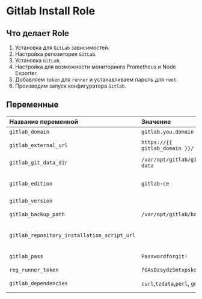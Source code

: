 # Gitlab Install Role
## Что делает Role
1. Установка для `GitLab` зависимостей.
2. Настройка репозитория `GitLab`.
3. Установка `GitLab`.
4. Настройка для возможности мониторинга Prometheus и Node Exporter.
5. Добавляем `token` для `runner` и устанавливаем пароль для `root`.
6. Производим запуск конфигуратора `Gitlab`.

## Переменные

| Название переменной | Значение | Описание |
| :--- | :--- | :--- |
| `gitlab_domain` | `gitlab.you.domain` | Домен GitLab |
| `gitlab_external_url` | `https://{{ gitlab_domain }}/` | Внешний URL для Gitlab  |
| `gitlab_git_data_dir` | `/var/opt/gitlab/git-data` | Директория для данных Gitlab |
| `gitlab_edition` | `gitlab-ce` | Версия распространения Gitlab |
| `gitlab_version` |   | Версия Gitlab |
| `gitlab_backup_path` | `/var/opt/gitlab/backups` | Директория для Бэкапов |
| `gitlab_repository_installation_script_url` |  | Ссылка на установочный скрипт |
| `gitlab_pass` | `Passwordforgit!` | Пароль от root Gitlab |
| `reg_runner_token` | `fGAsDzsydzSmtxpsksHi` | Token для Runner |
|`gitlab_dependencies` | `curl`,`tzdata`,`perl`, `gnupg2` | Зависимости для Gitlab |